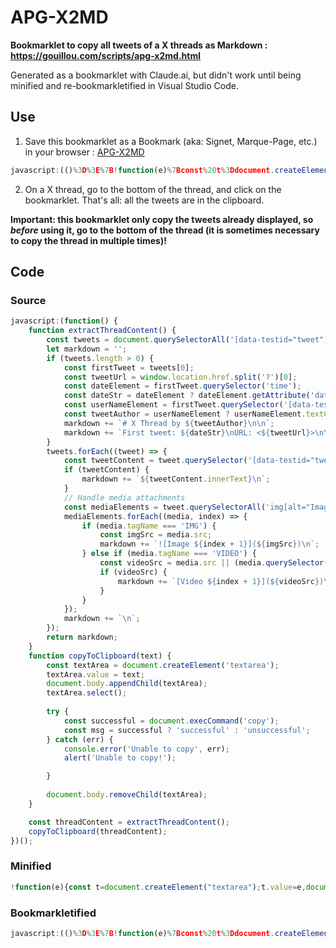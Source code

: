 # APG-X2MD

**Bookmarklet to copy all tweets of a X threads as Markdown : <https://gouillou.com/scripts/apg-x2md.html>**

Generated as a bookmarklet with Claude.ai, but didn't work until being minified and re-bookmarkletified in Visual Studio Code.

## Use

1. Save this bookmarklet as a Bookmark (aka: Signet, Marque-Page, etc.) in your browser : [APG-X2MD](javascript:(()%3D%3E%7B!function(e)%7Bconst%20t%3Ddocument.createElement(%22textarea%22)%3Bt.value%3De%2Cdocument.body.appendChild(t)%2Ct.select()%3Btry%7Bdocument.execCommand(%22copy%22)%7Dcatch(e)%7Bconsole.error(%22Unable%20to%20copy%22%2Ce)%2Calert(%22Unable%20to%20copy!%22)%7Ddocument.body.removeChild(t)%7D(function()%7Bconst%20e%3Ddocument.querySelectorAll('%5Bdata-testid%3D%22tweet%22%5D')%3Blet%20t%3D%22%22%3Bif(e.length%3E0)%7Bconst%20n%3De%5B0%5D%2Co%3Dwindow.location.href.split(%22%3F%22)%5B0%5D%2Cr%3Dn.querySelector(%22time%22)%2Cc%3Dr%3Fr.getAttribute(%22datetime%22)%3A%22Unknown%20Date%22%2Ca%3Dn.querySelector('%5Bdata-testid%3D%22User-Name%22%5D')%2Cl%3Da%3Fa.textContent.split(%22%5Cn%22)%5B0%5D.trim()%3A%22Unknown%20Author%22%3Bt%2B%3D%60%23%20X%20Thread%20by%20%24%7Bl%7D%5Cn%5Cn%60%2Ct%2B%3D%60First%20tweet%3A%20%24%7Bc%7D%5CnURL%3A%20%3C%24%7Bo%7D%3E%5Cn%5Cn%60%7Dreturn%20e.forEach((e%3D%3E%7Bconst%20n%3De.querySelector('%5Bdata-testid%3D%22tweetText%22%5D')%3Bn%26%26(t%2B%3D%60%24%7Bn.innerText%7D%5Cn%60)%2Ce.querySelectorAll('img%5Balt%3D%22Image%22%5D%2C%20video').forEach(((e%2Cn)%3D%3E%7Bif(%22IMG%22%3D%3D%3De.tagName)%7Bconst%20o%3De.src%3Bt%2B%3D%60!%5BImage%20%24%7Bn%2B1%7D%5D(%24%7Bo%7D)%5Cn%60%7Delse%20if(%22VIDEO%22%3D%3D%3De.tagName)%7Bconst%20o%3De.src%7C%7C(e.querySelector(%22source%22)%3Fe.querySelector(%22source%22).src%3A%22%22)%3Bo%26%26(t%2B%3D%60%5BVideo%20%24%7Bn%2B1%7D%5D(%24%7Bo%7D)%5Cn%60)%7D%7D))%2Ct%2B%3D%22%5Cn%22%7D))%2Ct%7D())%2Cfunction(e)%7Bconst%20t%3Ddocument.createElement(%22textarea%22)%3Bt.value%3De%2Cdocument.body.appendChild(t)%2Ct.select()%3Btry%7Bdocument.execCommand(%22copy%22)%7Dcatch(e)%7Balert(%22Unable%20to%20copy!%22)%7Ddocument.body.removeChild(t)%7D(function()%7Bconst%20e%3Ddocument.querySelectorAll('%5Bdata-testid%3D%22tweet%22%5D')%3Blet%20t%3D%22%22%3Bif(e.length%3E0)%7Bconst%20n%3De%5B0%5D%2Co%3Dwindow.location.href.split(%22%3F%22)%5B0%5D%2Cr%3Dn.querySelector(%22time%22)%2Cc%3Dr%3Fr.getAttribute(%22datetime%22)%3A%22Unknown%20Date%22%2Ca%3Dn.querySelector('%5Bdata-testid%3D%22User-Name%22%5D')%2Cl%3Da%3Fa.textContent.split(%22%5Cn%22)%5B0%5D.trim()%3A%22Unknown%20Author%22%3Bt%2B%3D%60%23%20X%20Thread%20by%20%24%7Bl%7D%5Cn%5Cn%60%2Ct%2B%3D%60First%20tweet%3A%20%24%7Bc%7D%5CnURL%3A%20%3C%24%7Bo%7D%3E%5Cn%5Cn%60%7Dreturn%20e.forEach((e%3D%3E%7Bconst%20n%3De.querySelector('%5Bdata-testid%3D%22tweetText%22%5D')%3Bn%26%26(t%2B%3D%60%24%7Bn.innerText%7D%5Cn%60)%2Ce.querySelectorAll('img%5Balt%3D%22Image%22%5D%2C%20video').forEach(((e%2Cn)%3D%3E%7Bif(%22IMG%22%3D%3D%3De.tagName)%7Bconst%20o%3De.src%3Bt%2B%3D%60!%5BImage%20%24%7Bn%2B1%7D%5D(%24%7Bo%7D)%5Cn%60%7Delse%20if(%22VIDEO%22%3D%3D%3De.tagName)%7Bconst%20o%3De.src%7C%7C(e.querySelector(%22source%22)%3Fe.querySelector(%22source%22).src%3A%22%22)%3Bo%26%26(t%2B%3D%60%5BVideo%20%24%7Bn%2B1%7D%5D(%24%7Bo%7D)%5Cn%60)%7D%7D))%2Ct%2B%3D%22%5Cn%22%7D))%2Ct%7D())%3B%7D)()%3B)
  ```javascript
javascript:(()%3D%3E%7B!function(e)%7Bconst%20t%3Ddocument.createElement(%22textarea%22)%3Bt.value%3De%2Cdocument.body.appendChild(t)%2Ct.select()%3Btry%7Bdocument.execCommand(%22copy%22)%7Dcatch(e)%7Bconsole.error(%22Unable%20to%20copy%22%2Ce)%2Calert(%22Unable%20to%20copy!%22)%7Ddocument.body.removeChild(t)%7D(function()%7Bconst%20e%3Ddocument.querySelectorAll('%5Bdata-testid%3D%22tweet%22%5D')%3Blet%20t%3D%22%22%3Bif(e.length%3E0)%7Bconst%20n%3De%5B0%5D%2Co%3Dwindow.location.href.split(%22%3F%22)%5B0%5D%2Cr%3Dn.querySelector(%22time%22)%2Cc%3Dr%3Fr.getAttribute(%22datetime%22)%3A%22Unknown%20Date%22%2Ca%3Dn.querySelector('%5Bdata-testid%3D%22User-Name%22%5D')%2Cl%3Da%3Fa.textContent.split(%22%5Cn%22)%5B0%5D.trim()%3A%22Unknown%20Author%22%3Bt%2B%3D%60%23%20X%20Thread%20by%20%24%7Bl%7D%5Cn%5Cn%60%2Ct%2B%3D%60First%20tweet%3A%20%24%7Bc%7D%5CnURL%3A%20%3C%24%7Bo%7D%3E%5Cn%5Cn%60%7Dreturn%20e.forEach((e%3D%3E%7Bconst%20n%3De.querySelector('%5Bdata-testid%3D%22tweetText%22%5D')%3Bn%26%26(t%2B%3D%60%24%7Bn.innerText%7D%5Cn%60)%2Ce.querySelectorAll('img%5Balt%3D%22Image%22%5D%2C%20video').forEach(((e%2Cn)%3D%3E%7Bif(%22IMG%22%3D%3D%3De.tagName)%7Bconst%20o%3De.src%3Bt%2B%3D%60!%5BImage%20%24%7Bn%2B1%7D%5D(%24%7Bo%7D)%5Cn%60%7Delse%20if(%22VIDEO%22%3D%3D%3De.tagName)%7Bconst%20o%3De.src%7C%7C(e.querySelector(%22source%22)%3Fe.querySelector(%22source%22).src%3A%22%22)%3Bo%26%26(t%2B%3D%60%5BVideo%20%24%7Bn%2B1%7D%5D(%24%7Bo%7D)%5Cn%60)%7D%7D))%2Ct%2B%3D%22%5Cn%22%7D))%2Ct%7D())%2Cfunction(e)%7Bconst%20t%3Ddocument.createElement(%22textarea%22)%3Bt.value%3De%2Cdocument.body.appendChild(t)%2Ct.select()%3Btry%7Bdocument.execCommand(%22copy%22)%7Dcatch(e)%7Balert(%22Unable%20to%20copy!%22)%7Ddocument.body.removeChild(t)%7D(function()%7Bconst%20e%3Ddocument.querySelectorAll('%5Bdata-testid%3D%22tweet%22%5D')%3Blet%20t%3D%22%22%3Bif(e.length%3E0)%7Bconst%20n%3De%5B0%5D%2Co%3Dwindow.location.href.split(%22%3F%22)%5B0%5D%2Cr%3Dn.querySelector(%22time%22)%2Cc%3Dr%3Fr.getAttribute(%22datetime%22)%3A%22Unknown%20Date%22%2Ca%3Dn.querySelector('%5Bdata-testid%3D%22User-Name%22%5D')%2Cl%3Da%3Fa.textContent.split(%22%5Cn%22)%5B0%5D.trim()%3A%22Unknown%20Author%22%3Bt%2B%3D%60%23%20X%20Thread%20by%20%24%7Bl%7D%5Cn%5Cn%60%2Ct%2B%3D%60First%20tweet%3A%20%24%7Bc%7D%5CnURL%3A%20%3C%24%7Bo%7D%3E%5Cn%5Cn%60%7Dreturn%20e.forEach((e%3D%3E%7Bconst%20n%3De.querySelector('%5Bdata-testid%3D%22tweetText%22%5D')%3Bn%26%26(t%2B%3D%60%24%7Bn.innerText%7D%5Cn%60)%2Ce.querySelectorAll('img%5Balt%3D%22Image%22%5D%2C%20video').forEach(((e%2Cn)%3D%3E%7Bif(%22IMG%22%3D%3D%3De.tagName)%7Bconst%20o%3De.src%3Bt%2B%3D%60!%5BImage%20%24%7Bn%2B1%7D%5D(%24%7Bo%7D)%5Cn%60%7Delse%20if(%22VIDEO%22%3D%3D%3De.tagName)%7Bconst%20o%3De.src%7C%7C(e.querySelector(%22source%22)%3Fe.querySelector(%22source%22).src%3A%22%22)%3Bo%26%26(t%2B%3D%60%5BVideo%20%24%7Bn%2B1%7D%5D(%24%7Bo%7D)%5Cn%60)%7D%7D))%2Ct%2B%3D%22%5Cn%22%7D))%2Ct%7D())%3B%7D)()%3B
```
2. On a X thread, go to the bottom of the thread, and click on the bookmarklet. That's all: all the tweets are in the clipboard. 


**Important: this bookmarklet only copy the tweets already displayed, so *before* using it, go to the bottom of the thread (it is sometimes necessary to copy the thread in multiple times)!**


## Code

### Source 

```javascript
javascript:(function() {
    function extractThreadContent() {
        const tweets = document.querySelectorAll('[data-testid="tweet"]');
        let markdown = '';
        if (tweets.length > 0) {
            const firstTweet = tweets[0];
            const tweetUrl = window.location.href.split('?')[0];
            const dateElement = firstTweet.querySelector('time');
            const dateStr = dateElement ? dateElement.getAttribute('datetime') : 'Unknown Date';
            const userNameElement = firstTweet.querySelector('[data-testid="User-Name"]');
            const tweetAuthor = userNameElement ? userNameElement.textContent.split('\n')[0].trim() : 'Unknown Author';
            markdown += `# X Thread by ${tweetAuthor}\n\n`;
            markdown += `First tweet: ${dateStr}\nURL: <${tweetUrl}>\n\n`;
        }
        tweets.forEach((tweet) => {
            const tweetContent = tweet.querySelector('[data-testid="tweetText"]');
            if (tweetContent) {
                markdown += `${tweetContent.innerText}\n`;
            }
            // Handle media attachments
            const mediaElements = tweet.querySelectorAll('img[alt="Image"], video');
            mediaElements.forEach((media, index) => {
                if (media.tagName === 'IMG') {
                    const imgSrc = media.src;
                    markdown += `![Image ${index + 1}](${imgSrc})\n`;
                } else if (media.tagName === 'VIDEO') {
                    const videoSrc = media.src || (media.querySelector('source') ? media.querySelector('source').src : '');
                    if (videoSrc) {
                        markdown += `[Video ${index + 1}](${videoSrc})\n`;
                    }
                }
            });
            markdown += `\n`;
        });  
        return markdown;
    }
    function copyToClipboard(text) {
        const textArea = document.createElement('textarea');
        textArea.value = text;
        document.body.appendChild(textArea);
        textArea.select();
        
        try {
            const successful = document.execCommand('copy');
            const msg = successful ? 'successful' : 'unsuccessful';
        } catch (err) {
			console.error('Unable to copy', err);
			alert('Unable to copy!');

        }
        
        document.body.removeChild(textArea);
    }

    const threadContent = extractThreadContent();
    copyToClipboard(threadContent);
})();
```

### Minified

```javascript
!function(e){const t=document.createElement("textarea");t.value=e,document.body.appendChild(t),t.select();try{document.execCommand("copy")}catch(e){alert("Unable to copy!")}document.body.removeChild(t)}(function(){const e=document.querySelectorAll('[data-testid="tweet"]');let t="";if(e.length>0){const n=e[0],o=window.location.href.split("?")[0],r=n.querySelector("time"),c=r?r.getAttribute("datetime"):"Unknown Date",a=n.querySelector('[data-testid="User-Name"]'),l=a?a.textContent.split("\n")[0].trim():"Unknown Author";t+=`# X Thread by ${l}\n\n`,t+=`First tweet: ${c}\nURL: <${o}>\n\n`}return e.forEach((e=>{const n=e.querySelector('[data-testid="tweetText"]');n&&(t+=`${n.innerText}\n`),e.querySelectorAll('img[alt="Image"], video').forEach(((e,n)=>{if("IMG"===e.tagName){const o=e.src;t+=`![Image ${n+1}](${o})\n`}else if("VIDEO"===e.tagName){const o=e.src||(e.querySelector("source")?e.querySelector("source").src:"");o&&(t+=`[Video ${n+1}](${o})\n`)}})),t+="\n"})),t}());
```

### Bookmarkletified

```javascript
javascript:(()%3D%3E%7B!function(e)%7Bconst%20t%3Ddocument.createElement(%22textarea%22)%3Bt.value%3De%2Cdocument.body.appendChild(t)%2Ct.select()%3Btry%7Bdocument.execCommand(%22copy%22)%7Dcatch(e)%7Bconsole.error(%22Unable%20to%20copy%22%2Ce)%2Calert(%22Unable%20to%20copy!%22)%7Ddocument.body.removeChild(t)%7D(function()%7Bconst%20e%3Ddocument.querySelectorAll('%5Bdata-testid%3D%22tweet%22%5D')%3Blet%20t%3D%22%22%3Bif(e.length%3E0)%7Bconst%20n%3De%5B0%5D%2Co%3Dwindow.location.href.split(%22%3F%22)%5B0%5D%2Cr%3Dn.querySelector(%22time%22)%2Cc%3Dr%3Fr.getAttribute(%22datetime%22)%3A%22Unknown%20Date%22%2Ca%3Dn.querySelector('%5Bdata-testid%3D%22User-Name%22%5D')%2Cl%3Da%3Fa.textContent.split(%22%5Cn%22)%5B0%5D.trim()%3A%22Unknown%20Author%22%3Bt%2B%3D%60%23%20X%20Thread%20by%20%24%7Bl%7D%5Cn%5Cn%60%2Ct%2B%3D%60First%20tweet%3A%20%24%7Bc%7D%5CnURL%3A%20%3C%24%7Bo%7D%3E%5Cn%5Cn%60%7Dreturn%20e.forEach((e%3D%3E%7Bconst%20n%3De.querySelector('%5Bdata-testid%3D%22tweetText%22%5D')%3Bn%26%26(t%2B%3D%60%24%7Bn.innerText%7D%5Cn%60)%2Ce.querySelectorAll('img%5Balt%3D%22Image%22%5D%2C%20video').forEach(((e%2Cn)%3D%3E%7Bif(%22IMG%22%3D%3D%3De.tagName)%7Bconst%20o%3De.src%3Bt%2B%3D%60!%5BImage%20%24%7Bn%2B1%7D%5D(%24%7Bo%7D)%5Cn%60%7Delse%20if(%22VIDEO%22%3D%3D%3De.tagName)%7Bconst%20o%3De.src%7C%7C(e.querySelector(%22source%22)%3Fe.querySelector(%22source%22).src%3A%22%22)%3Bo%26%26(t%2B%3D%60%5BVideo%20%24%7Bn%2B1%7D%5D(%24%7Bo%7D)%5Cn%60)%7D%7D))%2Ct%2B%3D%22%5Cn%22%7D))%2Ct%7D())%2Cfunction(e)%7Bconst%20t%3Ddocument.createElement(%22textarea%22)%3Bt.value%3De%2Cdocument.body.appendChild(t)%2Ct.select()%3Btry%7Bdocument.execCommand(%22copy%22)%7Dcatch(e)%7Balert(%22Unable%20to%20copy!%22)%7Ddocument.body.removeChild(t)%7D(function()%7Bconst%20e%3Ddocument.querySelectorAll('%5Bdata-testid%3D%22tweet%22%5D')%3Blet%20t%3D%22%22%3Bif(e.length%3E0)%7Bconst%20n%3De%5B0%5D%2Co%3Dwindow.location.href.split(%22%3F%22)%5B0%5D%2Cr%3Dn.querySelector(%22time%22)%2Cc%3Dr%3Fr.getAttribute(%22datetime%22)%3A%22Unknown%20Date%22%2Ca%3Dn.querySelector('%5Bdata-testid%3D%22User-Name%22%5D')%2Cl%3Da%3Fa.textContent.split(%22%5Cn%22)%5B0%5D.trim()%3A%22Unknown%20Author%22%3Bt%2B%3D%60%23%20X%20Thread%20by%20%24%7Bl%7D%5Cn%5Cn%60%2Ct%2B%3D%60First%20tweet%3A%20%24%7Bc%7D%5CnURL%3A%20%3C%24%7Bo%7D%3E%5Cn%5Cn%60%7Dreturn%20e.forEach((e%3D%3E%7Bconst%20n%3De.querySelector('%5Bdata-testid%3D%22tweetText%22%5D')%3Bn%26%26(t%2B%3D%60%24%7Bn.innerText%7D%5Cn%60)%2Ce.querySelectorAll('img%5Balt%3D%22Image%22%5D%2C%20video').forEach(((e%2Cn)%3D%3E%7Bif(%22IMG%22%3D%3D%3De.tagName)%7Bconst%20o%3De.src%3Bt%2B%3D%60!%5BImage%20%24%7Bn%2B1%7D%5D(%24%7Bo%7D)%5Cn%60%7Delse%20if(%22VIDEO%22%3D%3D%3De.tagName)%7Bconst%20o%3De.src%7C%7C(e.querySelector(%22source%22)%3Fe.querySelector(%22source%22).src%3A%22%22)%3Bo%26%26(t%2B%3D%60%5BVideo%20%24%7Bn%2B1%7D%5D(%24%7Bo%7D)%5Cn%60)%7D%7D))%2Ct%2B%3D%22%5Cn%22%7D))%2Ct%7D())%3B%7D)()%3B
```









